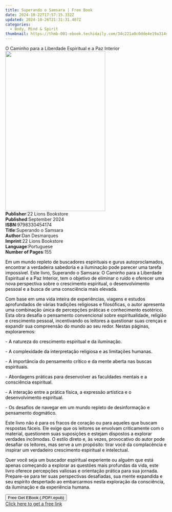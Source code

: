 ```yaml
---
title: Superando o Samsara | Free Book
date: 2024-10-22T17:57:15.332Z
updated: 2024-10-26T21:31:31.407Z
categories:
  - Body, Mind & Spirit
thumbnail: https://thmb-001-ebook.techidaily.com/34c221a0c0dde4e19a314d0c4f411c031a08ea1f4472e6a5715df22cd24dfb67.jpg
---
```

<main id="book-container">
  <div class="flex flex-col">
    <div class="book-brief flex-1 py-6 px-4 sm:p-6 md:py-10 md:px-8">
      <!-- brief-->
      <div class="book-brief-main">
        O Caminho para a Liberdade Espiritual e a Paz Interior
      </div>
    </div>
    <div
      class="book-meta-info flex-1 grid gap-4 col-start-1 col-end-3 row-start-1 sm:mb-6 sm:grid-cols-4 lg:gap-6 lg:col-start-2 lg:row-end-6 lg:row-span-6 lg:mb-0"
    >
      <div
        class="book-meta-info-left place-content-center mt-4 p-4 text-sm leading-6 col-start-2 col-span-2 dark:text-slate-400"
      >
        <img
          class="w-full h-500 object-cover rounded-lg sm:h-255 sm:col-span-2 lg:col-span-full"
          src="https://img-001-ebook.techidaily.com/141d55c42f4c1651b74fcdc2cddc631a565bdfe85fa5d56b299906b70ed1c886.jpg"
          alt=""
          width="312"
          height="500"
        />
      </div>
      <div
        class="book-meta-info-right mt-2 col-start-1 row-start-2 col-span-3 self-center"
      >
        <!-- meta data  -->
        <div class="flex flex-col px-4 md:px-8">
          <div class="flex-1">
            <strong>Publisher</strong>:<span class="px-2"
              >22 Lions Bookstore</span
            >
          </div>
          <div class="flex-1">
            <strong>Published</strong>:<span class="px-2">September 2024</span>
          </div>
          <div class="flex-1">
            <strong>ISBN</strong>:<span class="px-2">9798330454174</span>
          </div>
          <div class="flex-1">
            <strong>Title</strong>:<span class="px-2">Superando o Samsara</span>
          </div>
          <div class="flex-1">
            <strong>Author</strong>:<span class="px-2">Dan Desmarques</span>
          </div>
          <div class="flex-1">
            <strong>Imprint</strong>:<span class="px-2"
              >22 Lions Bookstore</span
            >
          </div>
          <div class="flex-1">
            <strong>Language</strong>:<span class="px-2">Portuguese</span>
          </div>
          <div class="flex-1">
            <strong>Number of Pages</strong>:<span class="px-2">155</span>
          </div>
        </div>
      </div>
    </div>
    <div class="book-description flex-1 py-6 px-4 sm:p-6 md:py-10 md:px-8">
      <div class="book-description-main">
        <div accordion-content="" id="description">
          <p class="ql-align-justify">
            <span style="color: rgb(0, 0, 0)"
              >Em um mundo repleto de buscadores espirituais e gurus
              autoproclamados, encontrar a verdadeira sabedoria e a iluminação
              pode parecer uma tarefa impossível. Este livro, Superando o
              Samsara: O Caminho para a Liberdade Espiritual e a Paz Interior,
              tem o objetivo de eliminar o ruído e oferecer uma nova perspectiva
              sobre o crescimento espiritual, o desenvolvimento pessoal e a
              busca de uma consciência mais elevada.</span
            >
          </p>
          <p class="ql-align-justify">
            <span style="color: rgb(0, 0, 0)">
              Com base em uma vida inteira de experiências, viagens e estudos
              aprofundados de várias tradições religiosas e filosóficas, o autor
              apresenta uma combinação única de percepções práticas e
              conhecimento esotérico. Esta obra desafia o pensamento
              convencional sobre espiritualidade, religião e crescimento
              pessoal, incentivando os leitores a questionar suas crenças e
              expandir sua compreensão do mundo ao seu redor. Nestas páginas,
              exploraremos:</span
            >
          </p>
          <p class="ql-align-justify">
            <span style="color: rgb(0, 0, 0)">
              - A natureza do crescimento espiritual e da iluminação.</span
            >
          </p>
          <p class="ql-align-justify">
            <span style="color: rgb(0, 0, 0)">
              - A complexidade da interpretação religiosa e as limitações
              humanas.</span
            >
          </p>
          <p class="ql-align-justify">
            <span style="color: rgb(0, 0, 0)">
              - A importância do pensamento crítico e da mente aberta nas buscas
              espirituais.</span
            >
          </p>
          <p class="ql-align-justify">
            <span style="color: rgb(0, 0, 0)">
              - Abordagens práticas para desenvolver as faculdades mentais e a
              consciência espiritual.</span
            >
          </p>
          <p class="ql-align-justify">
            <span style="color: rgb(0, 0, 0)">
              - A interação entre a prática física, a expressão artística e o
              desenvolvimento espiritual.</span
            >
          </p>
          <p class="ql-align-justify">
            <span style="color: rgb(0, 0, 0)">
              - Os desafios de navegar em um mundo repleto de desinformação e
              pensamento dogmático.</span
            >
          </p>
          <p class="ql-align-justify">
            <span style="color: rgb(0, 0, 0)">
              Este livro não é para os fracos de coração ou para aqueles que
              buscam respostas fáceis. Ele exige que os leitores se envolvam
              criticamente com o material, questionem suas suposições e estejam
              dispostos a explorar verdades incômodas. O estilo direto e, às
              vezes, provocativo do autor pode desafiar os leitores, mas serve a
              um propósito: tirar você da complacência e inspirar um verdadeiro
              crescimento espiritual e intelectual.</span
            >
          </p>
          <p class="ql-align-justify">
            <span style="color: rgb(0, 0, 0)">
              Quer você seja um buscador espiritual experiente ou alguém que
              está apenas começando a explorar as questões mais profundas da
              vida, este livro oferece percepções valiosas e orientação prática
              para sua jornada. Prepare-se para ter suas perspectivas
              desafiadas, sua mente expandida e seu espírito despertado ao
              embarcarmos nesta exploração da consciência, da iluminação e da
              experiência humana.</span
            >
          </p>
        </div>
        <div class="accordion-fader"></div>
      </div>
    </div>
    <div class="book-excerpts flex-1 py-6 px-4 sm:p-6 md:py-10 md:px-8"></div>
    <div
      class="book-about-author flex-1 py-6 px-4 sm:p-6 md:py-10 md:px-8"
    ></div>
    <div class="book-free-get flex-1 py-6 px-4 sm:p-6 md:py-10 md:px-8">
      <button
        id="btn-free-get"
        class="bg-blue-500 hover:bg-blue-700 text-white font-bold py-2 px-4 rounded"
      >
        Free Get EBook (.PDF/.epub)
      </button>
      <div id="countdown-display" class="px-2 text-lg mt-2"></div>
      <a
        id="free-link"
        class="hidden bg-blue-500 hover:bg-blue-700 text-white font-bold py-2 px-4 rounded"
        href="https://www.ebooks.com/en-us/book/211470867/superando-o-samsara/dan-desmarques/"
        target="_blank"
        >Click here to get a free link</a
      >
    </div>
    <script>
      let countdownTime = 0;
      let countdownInterval = null;
      document
        .getElementById('btn-free-get')
        .addEventListener('click', startCountdown);
      function startCountdown() {
        countdownTime = new Date().getTime() + 60000 * 3;
        countdownInterval = setInterval(updateCountdown, 1000);
        document.getElementById('btn-free-get').disabled = true;
        document
          .getElementById('btn-free-get')
          .classList.add('bg-gray-500', 'cursor-not-allowed');
      }
      function updateCountdown() {
        let currentTime = new Date().getTime();
        let timeLeft = countdownTime - currentTime;
        let secondsLeft = Math.floor(timeLeft / 1000);
        document.getElementById('countdown-display').innerHTML =
          `Remaining time: ${secondsLeft} seconds.`;
        if (secondsLeft <= 0) {
          clearInterval(countdownInterval);
          document.getElementById('btn-free-get').classList.add('hidden');
          document.getElementById('free-link').classList.remove('hidden');
          document.getElementById('countdown-display').innerHTML = '';
        }
      }
    </script>
  </div>
</main>

<ins class="adsbygoogle"
      style="display:block"
      data-ad-client="ca-pub-7571918770474297"
      data-ad-slot="8358498916"
      data-ad-format="auto"
      data-full-width-responsive="true"></ins>
    